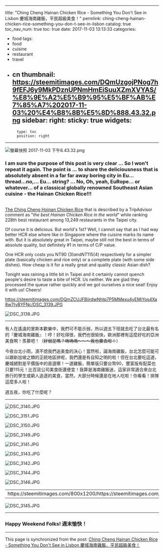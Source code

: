 
---
title: "Ching Cheng Hainan Chicken Rice - Something You Don't See in Lisbon 慶城海南雞飯，平民超級美食！"
permlink: ching-cheng-hainan-chicken-rice-something-you-don-t-see-in-lisbon
catalog: true
toc_nav_num: true
toc: true
date: 2017-11-03 13:13:33
categories:
- food
tags:
- food
- cuisine
- restaurant
- travel
- cn
thumbnail: https://steemitimages.com/DQmUzgojPNog7h9fEFJ6y9MkPDznUPNmHmEiSuuXZmXVYAS/%E8%9E%A2%E5%B9%95%E5%BF%AB%E7%85%A7%202017-11-03%20%E4%B8%8B%E5%8D%888.43.32.png
sidebar:
    right:
        sticky: true
widgets:
    -
        type: toc
        position: right
---


![螢幕快照 2017-11-03 下午8.43.32.png](https://steemitimages.com/DQmUzgojPNog7h9fEFJ6y9MkPDznUPNmHmEiSuuXZmXVYAS/%E8%9E%A2%E5%B9%95%E5%BF%AB%E7%85%A7%202017-11-03%20%E4%B8%8B%E5%8D%888.43.32.png)

### I am sure the purpose of this post is very clear ... So I won't repeat it again. The point is ... to share the deliciousness that is absolutely absent in a far far away boring city in Eu... thread...no,... Eu... string? ... No, Oh, yeah, EuRope... or whatever... of a classical globally renowned Southeast Asian cuisine - the Hainan Chicken Rice!!!

<br>[The Ching Cheng Hoinan Chicken Rice](https://www.tripadvisor.com.tw/ShowUserReviews-g293913-d5566284-r330290382-Qingcheng_Hainan_Jifan-Taipei.html) that is described by a TripAdvisor comment as "*the best Hainan Chicken Rice in the world*" while ranking 228th best restaurant among 13,249 restaurants in the Taipei city. 

Of course it is delicious. But world's 1st? Well, I cannot say that as I had way better HCR else where like in Singapore where the cuisine marks its name with. But it is absolutely great in Taipei, maybe still not the best in terms of absolute quality, but definitely #1 in terms of C/P value. 

One HCR only costs you NT90 ($3) and NT115($4) respectively for a simpler plate  (basically chicken and rice only) or a complete plate (with some side dishes). How cheap is it for a really great and quality classic Asian dish?

Tonight was raining a little bit in Taipei and it certainly cannot quench people's desire to taste a bite of HCR. Us neither. We are glad they processed the queue rather quickly and we got ourselves a nice seat! Enjoy it with us! Cheers!

https://steemitimages.com/DQmZCUJFBiirdwNhtp7P5MMexu4yEMiYos4Xa8w7tyBYFNc/DSC_3139.JPG

![DSC_3138.JPG](https://steemitimages.com/DQmcmeCznGwshFy7mwRrhHqP3eSS33GhrKF9UDBfre7Bfyt/DSC_3138.JPG)

*****
有人在遙遠的里斯本歡樂中，我們可不能示弱，所以週五下班就去吃了台北最有名的『慶城海南雞飯』！哼！好吃得很，我們也很愉快，歐洲那裡有這麼好吃的亞洲美食啊！羨慕吧！（<del>好弱是嗎？嗚嗚嗚～～～我也要去啦！</del>）

今夜台北小雨，澆不熄我們追美食的決心！當然啦，論海南雞飯，台北怎麼可能可以跟新加坡之類的正統地區拼呢，我們還是有自知之明的啦！但在台北要吃這道，慶城絕對是平價版中的首選哪！一道雞飯，簡單版只要台幣90，豐富版有配菜也只要115元！比百貨公司美食街還便宜！我算是海南雞飯迷，這家非常適合來台北旅行的學生或窮人追逐的美食，當然，大部分時候還是在地人吃啦！你看看！排隊這麼多人啦！

週五夜，你吃了什麼呢？

*****
![DSC_3140.JPG](https://steemitimages.com/DQmfCRpqejKabwix9xHQt7JXjvZtr1N4YjqkmPFwxDZnXMr/DSC_3140.JPG)

![DSC_3151.JPG](https://steemitimages.com/DQmUfmiC2PmyDSmVdX98Nh6mxi63nh1U268M5ApkKkTbviJ/DSC_3151.JPG)

![DSC_3150.JPG](https://steemitimages.com/DQmVXqDnJ2yJ8XJ1Vq9Bta2J828uoQFzyShtM7uGDKt6pzK/DSC_3150.JPG)

![DSC_3149.JPG](https://steemitimages.com/DQmbD8oqz6egpoEidm9J3E46STu5obBd28FTHuAuvDHjEZD/DSC_3149.JPG)

![DSC_3141.JPG](https://steemitimages.com/DQmTDhUTTyTCz2ppAgiTth6HtkGb2bjo7eU4aY15wdkKN7T/DSC_3141.JPG)

![DSC_3143.JPG](https://steemitimages.com/DQmcCPTHj1GPp9VuLeY2tQtzAsEqveDNmuqs5TXG9UuaBb1/DSC_3143.JPG)

![DSC_3142.JPG](https://steemitimages.com/DQmWgjUjwqSwQtpVrww5ESm9yGq3SViqELSKbfXfJjZDdCb/DSC_3142.JPG)

![DSC_3144.JPG](https://steemitimages.com/DQmQAusbnPW92gvGfzbrCfcuh9sK32XLiUUceau2Zg25mac/DSC_3144.JPG)

![DSC_3146.JPG](https://steemitimages.com/DQmSRfQChiViWm635WnPZzkKBgEHaJqEV5uDwXMkkKWHcWz/DSC_3146.JPG)

<table><tr>
<td>https://steemitimages.com/800x1200/https://steemitimages.com/DQmWPFrpg8eTTdwerCAVdCDAfjKMEY48JSqxASHTtubYWZJ/DSC_3148.JPG</td>
<td>https://steemitimages.com/800x1200/https://steemitimages.com/DQmaoBJW21dg4BYqqeYS9Dy7mscn9TcbN6QhvQg1Cgp1xTj/DSC_3147.JPG</td>
</tr></table>

![DSC_3145.JPG](https://steemitimages.com/DQmdruk2CCXddiwEyCqGNgymPLpogZqvZHJt6SAJwMVpVzi/DSC_3145.JPG)

*****

### Happy Weekend Folks! 週末愉快！

- - -

This page is synchronized from the post: [Ching Cheng Hainan Chicken Rice - Something You Don't See in Lisbon 慶城海南雞飯，平民超級美食！](https://steemit.com/@deanliu/ching-cheng-hainan-chicken-rice-something-you-don-t-see-in-lisbon)
